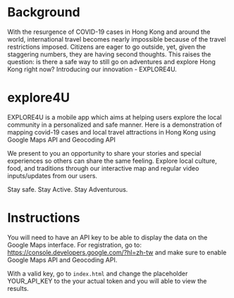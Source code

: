 # Background
With the resurgence of COVID-19 cases in Hong Kong and around the world, international travel becomes nearly impossible because of the travel restrictions imposed. Citizens are eager to go outside, yet, given the staggering numbers, they are having second thoughts. This raises the question: is there a safe way to still go on adventures and explore Hong Kong right now? Introducing our innovation - EXPLORE4U.

# explore4U
EXPLORE4U is a mobile app which aims at helping users explore the local community in a personalized and safe manner.
Here is a demonstration of mapping covid-19 cases and local travel attractions in Hong Kong using Google Maps API and Geocoding API

We present to you an opportunity to share your stories and special experiences so others can share the same feeling. Explore local culture, food, and traditions through our interactive map and regular video inputs/updates from our users. 

Stay safe. Stay Active. Stay Adventurous.

# Instructions
You will need to have an API key to be able to display the data on the Google Maps interface.
For registration, go to: https://console.developers.google.com/?hl=zh-tw and make sure to enable Google Maps API and Geocoding API.

With a valid key, go to `index.html`
and change the placeholder YOUR_API_KEY to the your actual token and you will able to view the results.
